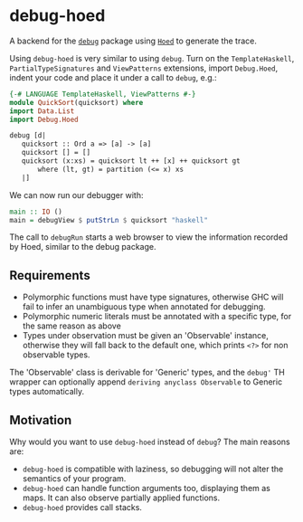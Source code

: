 # debug-hoed

A backend for the [`debug`](http://hackage.haskell.org/package/debug) package using [`Hoed`](http://hackage.haskell.org/package/Hoed) to generate the trace.

Using `debug-hoed` is very similar to using `debug`.
Turn on the `TemplateHaskell`, `PartialTypeSignatures` and `ViewPatterns` extensions, import `Debug.Hoed`, indent your code and place it under a call to `debug`, e.g.:

```haskell
{-# LANGUAGE TemplateHaskell, ViewPatterns #-}
module QuickSort(quicksort) where
import Data.List
import Debug.Hoed

debug [d|
   quicksort :: Ord a => [a] -> [a]
   quicksort [] = []
   quicksort (x:xs) = quicksort lt ++ [x] ++ quicksort gt
       where (lt, gt) = partition (<= x) xs
   |]
```

We can now run our debugger with:

```haskell
main :: IO ()
main = debugView $ putStrLn $ quicksort "haskell"
```

The call to `debugRun` starts a web browser to view the information recorded by Hoed, similar to the debug package.

## Requirements

- Polymorphic functions must have type signatures, otherwise GHC will fail to infer an unambiguous type when annotated for debugging.
- Polymorphic numeric literals must be annotated with a specific type, for the same reason as above
- Types under observation must be given an 'Observable' instance, otherwise they will fall back to the default one, which prints `<?>` for non observable types. 

The 'Observable' class is derivable for 'Generic' types, and the `debug'` TH wrapper can optionally append `deriving anyclass Observable` to Generic types automatically. 

## Motivation

Why would you want to use `debug-hoed` instead of `debug`? The main reasons are:

- `debug-hoed` is compatible with laziness, so debugging will not alter the semantics of your program.
- `debug-hoed` can handle function arguments too, displaying them as maps. It can also observe partially applied functions.
- `debug-hoed` provides call stacks. 
